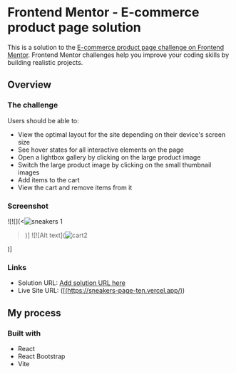 # Frontend Mentor - E-commerce product page solution

This is a solution to the [E-commerce product page challenge on Frontend Mentor](https://www.frontendmentor.io/challenges/ecommerce-product-page-UPsZ9MJp6). Frontend Mentor challenges help you improve your coding skills by building realistic projects.

## Overview

### The challenge

Users should be able to:

- View the optimal layout for the site depending on their device's screen size
- See hover states for all interactive elements on the page
- Open a lightbox gallery by clicking on the large product image
- Switch the large product image by clicking on the small thumbnail images
- Add items to the cart
- View the cart and remove items from it

### Screenshot

![![](<![sneakers 1](https://github.com/nanatotibadze/Sneakers/assets/106735126/5bb51645-261d-4947-9371-92c0abbccc16)
>)]
![![Alt text](![cart2](https://github.com/nanatotibadze/Sneakers/assets/106735126/32d2385e-4b19-4608-9ea0-b4dd8ff3132f)

)]

### Links

- Solution URL: [Add solution URL here](https://your-solution-url.com)
- Live Site URL: ([[(https://sneakers-page-ten.vercel.app/)](https://sneakers-page-ten.vercel.app/))

## My process

### Built with

- React
- React Bootstrap
- Vite
